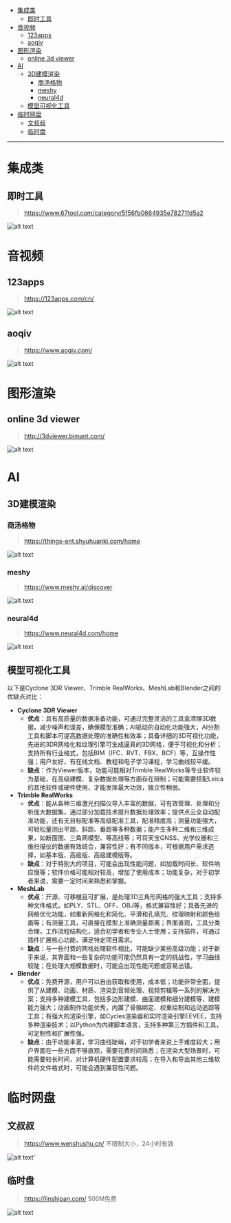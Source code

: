 - [集成类](#集成类)
  - [即时工具](#即时工具)
- [音视频](#音视频)
  - [123apps](#123apps)
  - [aoqiv](#aoqiv)
- [图形渲染](#图形渲染)
  - [online 3d viewer](#online-3d-viewer)
- [AI](#ai)
  - [3D建模渲染](#3d建模渲染)
    - [商汤格物](#商汤格物)
    - [meshy](#meshy)
    - [neural4d](#neural4d)
  - [模型可视化工具](#模型可视化工具)
- [临时网盘](#临时网盘)
  - [文叔叔](#文叔叔)
  - [临时盘](#临时盘)

---


# 集成类

## 即时工具
> https://www.67tool.com/category/5f56fb0664935e78271fd5a2

![alt text](assets/工具-网站/image.png)

# 音视频
## 123apps
> https://123apps.com/cn/

![alt text](assets/工具-网站/image-1.png)

## aoqiv 
> https://www.aoqiv.com/

![alt text](assets/工具-网站/image-2.png)

# 图形渲染

## online 3d viewer
> http://3dviewer.bimant.com/

![alt text](assets/工具-网站/image-6.png)


# AI

## 3D建模渲染
### 商汤格物
> https://things-ent.shyuhuankj.com/home

![alt text](assets/工具-网站/image-3.png)

### meshy
> https://www.meshy.ai/discover

![alt text](assets/工具-网站/image-4.png)

### neural4d
> https://www.neural4d.com/home

![alt text](assets/工具-网站/image-5.png)

## 模型可视化工具

以下是Cyclone 3DR Viewer、Trimble RealWorks、MeshLab和Blender之间的优缺点对比：
- **Cyclone 3DR Viewer**
    - **优点**：具有高质量的数据准备功能，可通过完整灵活的工具盒清理3D数据，减少噪声和误差，确保模型准确；AI驱动的自动化功能强大，AI分割工具和脚本可提高数据处理的准确性和效率；具备详细的3D可视化功能，先进的3DR网格化和纹理引擎可生成逼真的3D网格，便于可视化和分析；支持所有行业格式，包括BIM（IFC、RVT、FBX、BCF）等，互操作性强；用户友好，有在线文档、教程和电子学习课程，学习曲线较平缓。
    - **缺点**：作为Viewer版本，功能可能相对Trimble RealWorks等专业软件较为基础，在高级建模、复杂数据处理等方面存在限制；可能需要搭配Leica的其他软件或硬件使用，才能发挥最大功效，独立性稍弱。
- **Trimble RealWorks**
    - **优点**：能从各种三维激光扫描仪导入丰富的数据，可有效管理、处理和分析庞大数据集，通过部分加载技术提升数据处理效率；提供点云全自动配准功能，还有无目标配准等高级配准工具，配准精度高；测量功能强大，可轻松量测出平距、斜距、垂距等多种数据；能产生多种二维和三维成果，如断面图、三角网模型、等高线等；可将天宝GNSS、光学仪器和三维扫描仪的数据有效结合，兼容性好；有不同版本，可根据用户需求选择，如基本版、高级版、高级建模版等。
    - **缺点**：对于特别大的项目，可能会出现性能问题，如加载时间长、软件响应慢等；软件价格可能相对较高，增加了使用成本；功能复杂，对于初学者来说，需要一定时间来熟悉和掌握。
- **MeshLab**
    - **优点**：开源、可移植且可扩展，是处理3D三角形网格的强大工具；支持多种文件格式，如PLY、STL、OFF、OBJ等，格式兼容性好；具备先进的网格优化功能，如重新网格化和简化、平滑和孔填充、纹理映射和颜色绘画等；有测量工具，可直接在模型上准确测量距离；界面直观，工具分类合理，工作流程结构化，适合初学者和专业人士使用；支持插件，可通过插件扩展核心功能，满足特定项目需求。
    - **缺点**：与一些付费的网格处理软件相比，可能缺少某些高级功能；对于新手来说，其界面和一些复杂的功能可能仍然具有一定的挑战性，学习曲线较陡；在处理大规模数据时，可能会出现性能问题或容易出错。
- **Blender**
    - **优点**：免费开源，用户可以自由获取和使用，成本低；功能非常全面，提供了从建模、动画、材质、渲染到音频处理、视频剪辑等一系列的解决方案；支持多种建模工具，包括多边形建模、曲面建模和细分建模等，建模能力强大；动画制作功能优秀，内置了骨骼绑定、权重绘制和运动追踪等工具；有强大的渲染引擎，如Cycles渲染器和实时渲染引擎EEVEE，支持多种渲染技术；以Python为内建脚本语言，支持多种第三方插件和工具，可定制性和扩展性强。
    - **缺点**：由于功能丰富，学习曲线陡峭，对于初学者来说上手难度较大；用户界面在一些方面不够直观，需要花费时间熟悉；在渲染大型场景时，可能需要较长时间，对计算机硬件配置要求较高；在导入和导出其他三维软件的文件格式时，可能会遇到兼容性问题。

# 临时网盘

## 文叔叔
> https://www.wenshushu.cn/
> 不限制大小，24小时有效

![alt text](assets/工具-网站/image-7.png)'

## 临时盘
> https://linshipan.com/
> 500M免费

![alt text](assets/工具-网站/image-8.png)